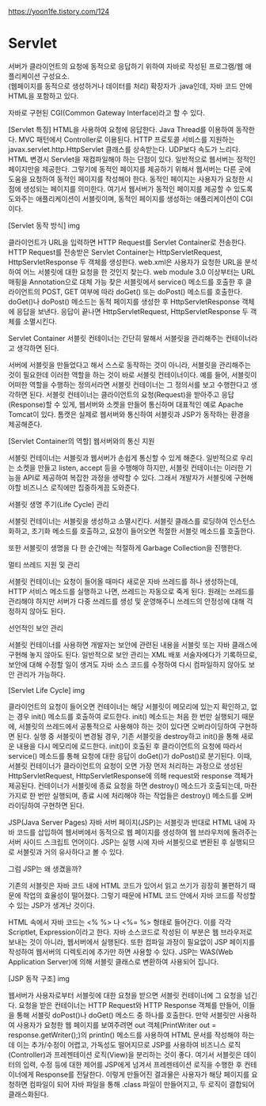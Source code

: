 https://yoon1fe.tistory.com/124

# Servlet
서버가 클라이언트의 요청에 동적으로 응답하기 위하여 자바로 작성된 프로그램/웹 애플리케이션 구성요소.  
(웹페이지를 동적으로 생성하거나 데이터를 처리)
확장자가 .java인데, 자바 코드 안에 HTML을 포함하고 있다.  

자바로 구현된 CGI(Common Gateway Interface)라고 할 수 있다.  

 

[Servlet 특징]
HTML을 사용하여 요청에 응답한다.
Java Thread를 이용하여 동작한다.
MVC 패턴에서 Controller로 이용된다.
HTTP 프로토콜 서비스를 지원하는 javax.servlet.http.HttpServlet 클래스를 상속받는다. UDP보다 속도가 느리다.
HTML 변경시 Servlet을 재컴파일해야 하는 단점이 있다.
일반적으로 웹서버는 정적인 페이지만을 제공한다. 그렇기에 동적인 페이지를 제공하기 위해서 웹서버는 다른 곳에 도움을 요청하여 동적인 페이지를 작성해야 한다. 동적인 페이지는 사용자가 요청한 시점에 생성되는 페이지를 의미한다. 여기서 웹서버가 동적인 페이지를 제공할 수 있도록 도와주는 애플리케이션이 서블릿이며, 동적인 페이지를 생성하는 애플리케이션이 CGI이다.

 

[Servlet 동작 방식]
img

클라이언트가 URL을 입력하면 HTTP Request를 Servlet Container로 전송한다.
HTTP Request를 전송받은 Servlet Container는 HttpServletRequest, HttpServletResponse 두 객체를 생성한다.
web.xml은 사용자가 요청한 URL을 분석하여 어느 서블릿에 대한 요청을 한 것인지 찾는다.
web module 3.0 이상부터는 URL 매핑을 Annotation으로 대체 가능
찾은 서블릿에서 service() 메소드를 호출한 후 클라이언트의 POST, GET 여부에 따라 doGet() 또는 doPost() 메소드를 호출한다.
doGet()나 doPost() 메소드는 동적 페이지를 생성한 후 HttpServletResponse 객체에 응답을 보낸다.
응답이 끝나면 HttpServletRequest, HttpServletResponse 두 객체를 소멸시킨다.
 

Servlet Container
서블릿 컨테이너는 간단히 말해서 서블릿을 관리해주는 컨테이너라고 생각하면 된다.

서버에 서블릿을 만들었다고 해서 스스로 동작하는 것이 아니라, 서블릿을 관리해주는 것이 필요한데 이러한 역할을 하는 것이 바로 서블릿 컨테이너이다. 예를 들어, 서블릿이 어떠한 역할을 수행하는 정의서라면 서블릿 컨테이너는 그 정의서를 보고 수행한다고 생각하면 된다. 서블릿 컨테이너는 클라이언트의 요청(Request)을 받아주고 응답(Response)할 수 있게, 웹서버와 소켓을 만들어 통신하며 대표적인 예로 Apache Tomcat이 있다. 톰캣은 실제로 웹서버와 통신하여 서블릿과 JSP가 동작하는 환경을 제공해준다.

 

[Servlet Container의 역할]
웹서버와의 통신 지원

서블릿 컨테이너는 서블릿과 웹서버가 손쉽게 통신할 수 있게 해준다. 일반적으로 우리는 소켓을 만들고 listen, accept 등을 수행해야 하지만, 서블릿 컨테이너는 이러한 기능을 API로 제공하여 복잡한 과정을 생략할 수 있다. 그래서 개발자가 서블릿에 구현해야할 비즈니스 로직에만 집중하게끔 도와준다.

서블릿 생명 주기(Life Cycle) 관리

서블릿 컨테이너는 서블릿을 생성하고 소멸시킨다. 서블릿 클래스를 로딩하여 인스턴스화하고, 초기화 메소드를 호출하고, 요청이 들어오면 적절한 서블릿 메소드를 호출한다.

또한 서블릿이 생명을 다 한 순간에는 적절하게 Garbage Collection을 진행한다.

멀티 쓰레드 지원 및 관리

서블릿 컨테이너는 요청이 들어올 때마다 새로운 자바 쓰레드를 하나 생성하는데, HTTP 서비스 메소드를 실행하고 나면, 쓰레드는 자동으로 죽게 된다. 원래는 쓰레드를 관리해야 하지만 서버가 다중 쓰레드를 생성 및 운영해주니 쓰레드의 안정성에 대해 걱정하지 않아도 된다.

선언적인 보안 관리

서블릿 컨테이너를 사용하면 개발자는 보안에 관련된 내용을 서블릿 또는 자바 클래스에 구현해 놓지 않아도 된다. 일반적으로 보안 관리는 XML 배포 서술자에다가 기록하므로, 보안에 대해 수정할 일이 생겨도 자바 소스 코드를 수정하여 다시 컴파일하지 않아도 보안 관리가 가능하다.

 

[Servlet Life Cycle]
img

클라이언트의 요청이 들어오면 컨테이너는 해당 서블릿이 메모리에 있는지 확인하고, 없는 경우 init() 메소드를 호출하여 로드한다. init() 메소드는 처음 한 번만 실행되기 때문에, 서블릿의 쓰레드에서 공통적으로 사용해야 하는 것이 있다면 오버라이딩하여 구현하면 된다. 실행 중 서블릿이 변경될 경우, 기존 서블릿을 destroy하고 init()을 통해 새로운 내용을 다시 메모리에 로드한다.
init()이 호출된 후 클라이언트의 요청에 따라서 service() 메소드를 통해 요청에 대한 응답이 doGet()가 doPost()로 분기된다. 이때, 서블릿 컨테이너가 클라이언트의 요청이 오면 가장 먼저 처리하는 과정으로 생성된 HttpServletRequest, HttpServletResponse에 의해 request와 response 객체가 제공된다.
컨테이너가 서블릿에 종료 요청을 하면 destroy() 메소드가 호출되는데, 마찬가지로 한 번만 실행되며, 종료 시에 처리해야 하는 작업들은 destroy() 메소드를 오버라이딩하여 구현하면 된다.
 
JSP(Java Server Pages)
자바 서버 페이지(JSP)는 서블릿과 반대로 HTML 내에 자바 코드를 삽입하여 웹서버에서 동적으로 웹 페이지를 생성하여 웹 브라우저에 돌려주는 서버 사이드 스크립트 언어이다. JSP는 실행 시에 자바 서블릿으로 변환된 후 실행되므로 서블릿과 거의 유사하다고 볼 수 있다.

 

그럼 JSP는 왜 생겼을까?

 

기존의 서블릿은 자바 코드 내에 HTML 코드가 있어서 읽고 쓰기가 굉장히 불편하기 때문에 작업의 효율성이 떨어졌다. 그렇기 때문에 HTML 코드 안에서 자바 코드를 작성할 수 있는 JSP가 생겨난 것이다.

HTML 속에서 자바 코드는 <% %> 나 <%= %> 형태로 들어간다. 이를 각각 Scriptlet, Expression이라고 한다. 자바 소스코드로 작성된 이 부분은 웹 브라우저로 보내는 것이 아니라, 웹서버에서 실행된다. 또한 컴파일 과정이 필요없이 JSP 페이지를 작성하여 웹서버의 디렉토리에 추가만 하면 사용할 수 있다. JSP는 WAS(Web Application Server)에 의해 서블릿 클래스로 변환하여 사용되어 집니다.

 

[JSP 동작 구조]
img

 

웹서버가 사용자로부터 서블릿에 대한 요청을 받으면 서블릿 컨테이너에 그 요청을 넘긴다. 요청을 받은 컨테이너는 HTTP Request와 HTTP Response 객체를 만들어, 이들을 통해 서블릿 doPost()나 doGet() 메소드 중 하나를 호출한다. 만약 서블릿만 사용하여 사용자가 요청한 웹 페이지를 보여주려면 out 객체(PrintWriter out = response.getWriter();)의 println() 메소드를 사용하여 HTML 문서를 작성해야 하는데 이는 추가/수정이 어렵고, 가독성도 떨어지므로 JSP를 사용하여 비즈니스 로직(Controller)과 프레젠테이션 로직(View)을 분리하는 것이 좋다. 여기서 서블릿은 데이터의 입력, 수정 등에 대한 제어를 JSP에게 넘겨서 프레젠테이션 로직을 수행한 후 컨테이너에게 Response를 전달한다. 이렇게 만들어진 결과물은 사용자가 해당 페이지를 요청하면 컴파일이 되어 자바 파일을 통해 .class 파일이 만들어지고, 두 로직이 결합되어 클래스화된다.

 
